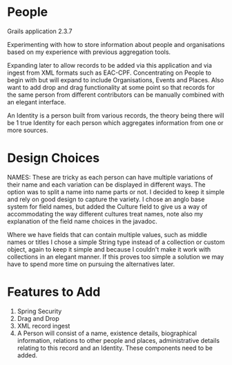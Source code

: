 People
======
Grails application 2.3.7

Experimenting with how to store information about people and organisations based on my experience with previous aggregation tools.

Expanding later to allow records to be added via this application and via ingest from XML formats such as EAC-CPF. Concentrating on People to begin with but will expand to include Organisations, Events and Places.  Also want to add drop and drag functionality at some point so that records for the same person from different contributors can be manually combined with an elegant interface.

An Identity is a person built from various records, the theory being there will be 1 true Identity for each person which aggregates information from one or more sources.

Design Choices
==============

NAMES:
These are tricky as each person can have multiple variations of their name and each variation can be displayed in different ways.
The option was to split a name into name parts or not. I decided to keep it simple and rely on good design to capture the
variety. I chose an anglo base system for field names, but added the Culture field to give us a way of accommodating the way different cultures 
treat names, note also my explanation of the field name choices in the javadoc.

Where we have fields that can contain multiple values, such as middle names or titles I chose a simple String type instead of 
a collection or custom object, again to keep it simple and because I couldn't make it work with collections in an elegant manner.
If this proves too simple a solution we may have to spend more time on pursuing the alternatives later.

Features to Add
===============
1. Spring Security
2. Drag and Drop
3. XML record ingest
4. A Person will consist of a name, existence details, biographical information, relations to other people and places, administrative details relating to this record and an Identity. These components need to be added.




